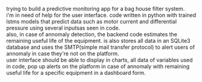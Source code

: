 trying to build  a predictive monitoring app for a bag house filter system.  
i'm in  need of help  for the user interface.  code written in python with trained lstms models that predict data such as motor current and differential pressure using several inputsas seen in code.  
also,  in case of annomaly detection,  the backend code estimates the remaining  useful  life of the equipment.  is also stores all data in  an  SQLite3 database and uses the SMTP(simple mail transfer protocol) to alert users of annomaly  in case they're not on  the platform.  
user interface should be able to display in charts, all data of variables used in code, pop up alerts on  the platform in case of annomaly with remaining useful life for a specific equipment in a dashboard form. 
